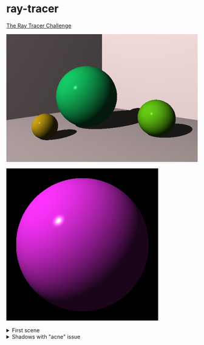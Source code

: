 # ray-tracer
[The Ray Tracer Challenge](https://pragprog.com/book/jbtracer/the-ray-tracer-challenge)

![Shadows](https://github.com/fremag/ray-tracer/blob/master/helloword_shadows.png)

![My first image with Phong lighting](https://github.com/fremag/ray-tracer/blob/master/sphere.png)

<details>
  <summary>First scene</summary>
![My first scene](https://github.com/fremag/ray-tracer/blob/master/helloword.png)
</details>
<details>
  <summary>Shadows with "acne" issue</summary>
![Shadows_Acne](https://github.com/fremag/ray-tracer/blob/master/helloword_shadow_acne.png)
</details>
